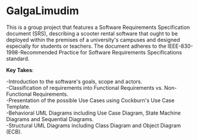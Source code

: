 # GalgaLimudim
This is a group project that features a Software Requirements Specification document (SRS), describing a scooter rental software that ought to be deployed within the premises of a university's campuses and designed especially for students or teachers. The document adheres to the IEEE-830-1998-Recommended Practice for Software Requirements Specifications standard.

__Key Takes__:

-Introduction to the software's goals, scope and actors.<br>
-Classification of requirements into Functional Requirements vs. Non-Functional Requirements.<br>
-Presentation of the possible Use Cases using Cockburn's Use Case Template.<br>
-Behavioral UML Diagrams including Use Case Diagram, State Machine Diagrams and Sequential Diagrams.<br>
-Structural UML Diagrams including Class Diagram and Object Diagram (ECB).<br>
